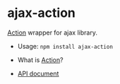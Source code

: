 # ajax-action

 [Action](https://github.com/winterland1989/Action.js) wrapper for ajax library.

+ Usage: `npm install ajax-action`

+ What is [Action](https://github.com/winterland1989/Action.js)?

+ [API document](https://github.com/winterland1989/ajax-action/wiki/API-document)

